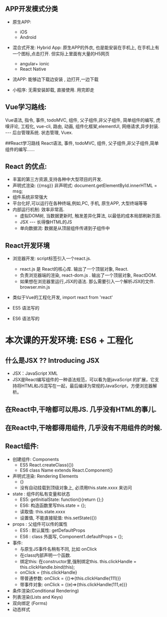 ## APP开发模式分类
- 原生APP: 
	- iOS
	- Android

- 混合式开发: Hybrid App: 原生APP的外衣, 也是能安装在手机上, 在手机上有一个图标,点击打开. 但实际上里面有大量的H5网页
	- angular+ ionic 
	- React Native

- 流APP: 能够边下载边安装 , 边打开,一边下载

- 小程序: 无需安装卸载, 直接使用. 用完即走 


## Vue学习路线: 
Vue语法, 指令, 事件, todoMVC, 组件, 父子组件,非父子组件, 简单组件的编写, 虎嗅评论,  工程化, vue-cli, 路由, 动画, 组件化框架,elementUI, 网络请求,异步封装. --- 后台管理系统.  状态管理, Vuex.

##React学习路线
React语法, 事件, todoMVC, 组件, 父子组件,非父子组件,简单组件的编写......

## React 的优点: 
- 丰富的第三方资源,支持各种中大型项目的开发.
- 声明式渲染: {{msg}} 非声明式:  document.getElementById.innerHTML = msg;
- 组件系统非常强大
- 平台化好,可以运行在各种终端,例如,PC, 手机, 原生APP, 大型终端等等
- 内部运行机制: 效率非常高.
	- 虚拟DOM树, 当数据更新时, 触发差异化算法, 以最低的成本局部刷新页面. 
	- JSX --- 长得像HTML的JS 
	- 单向数据流: 数据是从顶层组件传递到子组件中


## React开发环境
- 浏览器开发: script标签引入一个react.js.
	- react.js 是 React的核心库. 输出了一个顶层对象, React.
	- 负责浏览器端的渲染, react-dom.js . 输出了一个顶层对象, ReactDOM.
	- 如果想在浏览器里运行,JSX的语法. 那么需要引入一个解析JSX的文件.  browser.min.js

- 类似于Vue的工程化开发, import react from 'react'
- ES5 语法写的
- ES6 语法写的


# 本次课的开发环境: ES6 + 工程化

## 什么是JSX ?? Introducing JSX
- JSX：JavaScript XML
- JSX是React编写组件的一种语法规范，可以看为是javaScript 的扩展，它支持将HTML和JS混写在一起，最后编译为常规的JavaScript，方便浏览器解析。
 

## 在React中,干啥都可以用JS. 几乎没有HTML的事儿. 
## 在React中,干啥都得用组件, 几乎没有不用组件的时候. 


## React组件: 
- 创建组件: Components
	- ES5 React.createClass({})
	- ES6  class Name extends React.Component{}
- 声明式渲染:  Rendering Elements
	- {}
	- 没有自动挂载到顶级对象上, 必须用this.state.xxxx 来访问
- state : 组件的私有变量和状态
	- ES5: getInitialState: function(){return {};}
	- ES6: 构造函数里写this.state = {};
	- 读取值: this.state.xxxx
	- 设置值, 不能直接赋值: this.setState({})
- props : 父组件可以传的属性
	- ES5 : 默认属性: getDefaultProps
	- ES6 : class 外面写, Component1.defaultProps = {};
- 事件: 
	- 与原生JS事件名稍有不同,  比如 onClick 
	- 在class内部声明一个函数. 
	- 绑定this: 在constructor里,强制绑定this. this.clickHandle = this.clickHandle.bind(this);
	- onClick = {this.clickHandle}
	- 带普通参数:   onClick = {()=>{this.clickHandle(111)}} 
	- 带事件对象: onClick = {(e)=>{this.clickHandle(111,e)}}
- 条件渲染(Conditional Rendering)
- 列表渲染(Lists and Keys)
- 双向绑定 (Forms)
- 动态样式